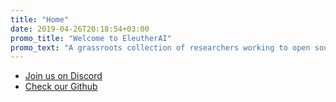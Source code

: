 ```yaml
---
title: "Home"
date: 2019-04-26T20:18:54+03:00
promo_title: "Welcome to EleutherAI"
promo_text: "A grassroots collection of researchers working to open source AI research."
---
```


- [Join us on Discord](https://discord.com/invite/vtRgjbM)
- [Check our Github](https://github.com/EleutherAI)